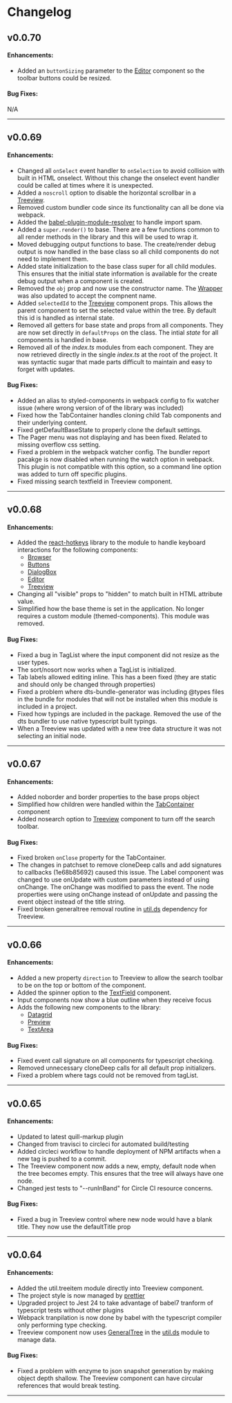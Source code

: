 # Changelog

## v0.0.70
#### Enhancements:

- Added an `buttonSizing` parameter to the [Editor](https://github.com/jmquigley/gadgets/blob/master/docs/lib/editor/Editor.md) component so the toolbar buttons could be resized.


#### Bug Fixes:

N/A

---

## v0.0.69
#### Enhancements:

- Changed all `onSelect` event handler to `onSelection` to avoid collision with built in HTML onselect.  Without this change the onselect event handler could be called at times where it is unexpected.
- Added a `noscroll` option to disable the horizontal scrollbar in a [Treeview](https://github.com/jmquigley/gadgets/blob/master/docs/lib/treeview/Treeview.md).
- Removed custom bundler code since its functionality can all be done via webpack.
- Added the [babel-plugin-module-resolver](https://github.com/tleunen/babel-plugin-module-resolver) to handle import spam.
- Added a `super.render()` to base.  There are a few functions common to all render methods in the library and this will be used to wrap it.
- Moved debugging output functions to base.  The create/render debug output is now handled in the base class so all child components do not need to implement them.
- Added state initialization to the base class super for all child modules.  This ensures that the initial state information is available for the create debug output when a component is created.
- Removed the `obj` prop and now use the constructor name.  The [Wrapper](https://github.com/jmquigley/gadgets/blob/master/docs/lib/shared/wrapper.md) was also updated to accept the compnent name.
- Added `selectedId` to the [Treeview](https://github.com/jmquigley/gadgets/blob/master/docs/lib/treeview/Treeview.md) component props.  This allows the parent component to set the selected value within the tree.  By default this id is handled as internal state.
- Removed all getters for base state and props from all components.  They are now set directly in `defaultProps` on the class.  The intial *state* for all components is handled in base.
- Removed all of the *index.ts* modules from each component.  They are now retrieved directly in the single *index.ts* at the root of the project.  It was syntactic sugar that made parts difficult to maintain and easy to forget with updates.

#### Bug Fixes:

- Added an alias to styled-components in webpack config to fix watcher issue (where wrong version of of the library was included)
- Fixed how the TabContainer handles cloning child Tab components and their underlying content.
- Fixed getDefaultBaseState to properly clone the default settings.
- The Pager menu was not displaying and has been fixed.  Related to missing overflow css setting.
- Fixed a problem in the webpack watcher config.  The bundler report pacakge is now disabled when running the watch option in webpack.  This plugin is not compatible with this option, so a command line option was added to turn off specific plugins.
- Fixed missing search textfield in Treeview component.

---

## v0.0.68
#### Enhancements:

- Added the [react-hotkeys](https://github.com/greena13/react-hotkeys) library to the module to handle keyboard interactions for the following components:
  - [Browser](https://github.com/jmquigley/gadgets/blob/master/docs/lib/browser/Browser.md)
  - [Buttons](https://github.com/jmquigley/gadgets/blob/master/docs/lib/button/Button.md)
  - [DialogBox](https://github.com/jmquigley/gadgets/blob/master/docs/lib/dialogBox/DialogBox.md)
  - [Editor](https://github.com/jmquigley/gadgets/blob/master/docs/lib/editor/Editor.md)
  - [Treeview](https://github.com/jmquigley/gadgets/blob/master/docs/lib/treeview/Treeview.md)
- Changing all "visible" props to "hidden" to match built in HTML attribute value.
- Simplified how the base theme is set in the application.  No longer requires a custom module (themed-components).  This module was removed.

#### Bug Fixes:

- Fixed a bug in TagList where the input component did not resize as the user types.
- The sort/nosort now works when a TagList is initialized.
- Tab labels allowed editing inline.  This has a been fixed (they are static and should only be changed through properties)
- Fixed a problem where dts-bundle-generator was including @types files in the bundle for modules that will not be installed when this module is included in a project.
- Fixed how typings are included in the package.  Removed the use of the dts bundler to use native typescript built typings.
- When a Treeview was updated with a new tree data structure it was not selecting an initial node.

---

## v0.0.67
#### Enhancements:

- Added noborder and border properties to the base props object
- Simplified how children were handled within the [TabContainer](https://github.com/jmquigley/gadgets/blob/master/docs/lib/tabs/TabContainer.md) component
- Added nosearch option to [Treeview](https://github.com/jmquigley/gadgets/blob/master/docs/lib/treeview/Treeview.md) component to turn off the search toolbar.

#### Bug Fixes:

- Fixed broken `onClose` property for the TabContainer.
- The changes in patchset to remove cloneDeep calls and add signatures to callbacks (1e68b85692) caused this issue.  The Label component was changed to use onUpdate with custom parameters instead of using onChange.  The onChange was modified to pass the event.  The node properties were using onChange instead of onUpdate and passing the event object instead of the title string.
- Fixed broken generaltree removal routine in [util.ds](https://github.com/jmquigley/util.ds) dependency for Treeview.

---

## v0.0.66
#### Enhancements:

- Added a new property `direction` to Treeview to allow the search toolbar to be on the top or bottom of the component.
- Added the spinner option to the [TextField](https://github.com/jmquigley/gadgets/blob/master/docs/lib/textField/TextField.md) component.
- Input components now show a blue outline when they receive focus
- Adds the following new components to the library:
  - [Datagrid](https://github.com/jmquigley/gadgets/blob/master/docs/lib/datagrid/Datagrid.md)
  - [Preview](https://github.com/jmquigley/gadgets/blob/master/docs/lib/preview/Preview.md)
  - [TextArea](https://github.com/jmquigley/gadgets/blob/master/docs/lib/textArea/TextArea.md)

#### Bug Fixes:

- Fixed event call signature on all components for typescript checking.
- Removed unnecessary cloneDeep calls for all default prop initializers.
- Fixed a problem where tags could not be removed from tagList.

---

## v0.0.65
#### Enhancements:

- Updated to latest quill-markup plugin
- Changed from travisci to circleci for automated build/testing
- Added circleci workflow to handle deployment of NPM artifacts when a new tag is pushed to a commit.
- The Treeview component now adds a new, empty, default node when the tree becomes empty.  This ensures that the tree will always have one node.
- Changed jest tests to "--runInBand" for Circle CI resource concerns.

#### Bug Fixes:

- Fixed a bug in Treeview control where new node would have a blank title.  They now use the defaultTitle prop

---

## v0.0.64
#### Enhancements:

- Added the util.treeitem module directly into Treeview component.
- The project style is now managed by [prettier](https://prettier.io/)
- Upgraded project to Jest 24 to take advantage of babel7 tranform of typescript tests without other plugins
- Webpack tranpilation is now done by babel with the typescript compiler only performing type checking.
- Treeview component now uses [GeneralTree](https://github.com/jmquigley/util.ds/blob/master/docs/lib/generaltree.md) in the [util.ds](https://github.com/jmquigley/util.ds) module to manage data.

#### Bug Fixes:

- Fixed a problem with enzyme to json snapshot generation by making object depth shallow.  The Treeview component can have circular references that would break testing.

---
